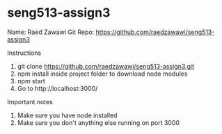 # seng513-assign3

Name: Raed Zawawi
Git Repo: https://github.com/raedzawawi/seng513-assign3


Instructions

1. git clone https://github.com/raedzawawi/seng513-assign3.git
2. npm install inside project folder to download node modules
3. npm start
4. Go to http://localhost:3000/

Important notes
1. Make sure you have node installed
2. Make sure you don't anything else running on port 3000